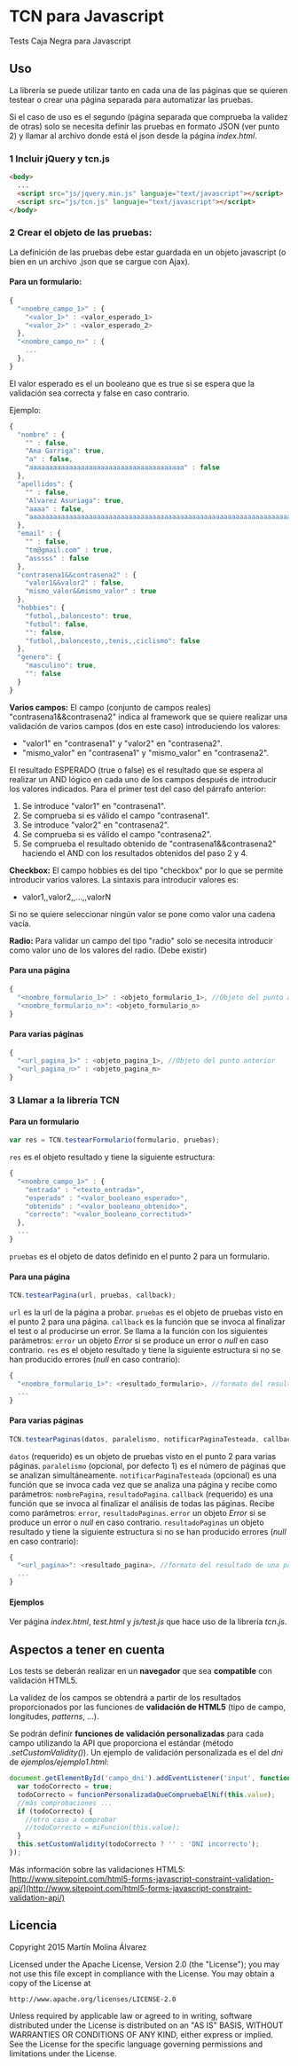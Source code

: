# TCN para Javascript
Tests Caja Negra para Javascript

## Uso
La librería se puede utilizar tanto en cada una de las páginas que se quieren testear o crear una página separada para automatizar las pruebas.

Si el caso de uso es el segundo (página separada que comprueba la validez de otras) solo se necesita definir las pruebas en formato JSON (ver punto 2) y llamar al archivo donde está el json desde la página *index.html*.

### 1 Incluir jQuery y tcn.js
```html
<body>
  ...
  <script src="js/jquery.min.js" languaje="text/javascript"></script>
  <script src="js/tcn.js" languaje="text/javascript"></script>
</body>  
```

### 2 Crear el objeto de las pruebas:
La definición de las pruebas debe estar guardada en un objeto javascript (o bien en un archivo .json que se cargue con Ajax).

#### Para un formulario:
```javascript
{
  "<nombre_campo_1>" : {
    "<valor_1>" : <valor_esperado_1>
    "<valor_2>" : <valor_esperado_2>
  },
  "<nombre_campo_n>" : {
    ...
  },
}
```

El valor esperado es el un booleano que es true si se espera que la validación sea correcta y false en caso contrario.

Ejemplo:
```javascript
{
  "nombre" : {
    "" : false,
    "Ana Garriga": true,
    "a" : false,
    "aaaaaaaaaaaaaaaaaaaaaaaaaaaaaaaaaaaaaaa" : false
  },
  "apellidos": {
    "" : false,
    "Alvarez Asuriaga": true,
    "aaaa" : false,
    "aaaaaaaaaaaaaaaaaaaaaaaaaaaaaaaaaaaaaaaaaaaaaaaaaaaaaaaaaaaaaaaaaaaaaaaaaaaaaa" : false
  },
  "email" : {
    "" : false,
    "tm@gmail.com" : true,
    "asssss" : false
  },
  "contrasena1&&contrasena2" : {
    "valor1&&valor2" : false,
    "mismo_valor&&mismo_valor" : true
  },
  "hobbies": {
    "futbol,,baloncesto": true,
    "futbol": false,
    "": false,
    "futbol,,baloncesto,,tenis,,ciclismo": false
  },
  "genero": {
    "masculino": true,
    "": false
  }
}
```
**Varios campos:**
El campo (conjunto de campos reales) "contrasena1&&contrasena2" indica al framework que se quiere realizar una validación de varios campos (dos en este caso) introduciendo los valores:

- "valor1" en "contrasena1" y "valor2" en "contrasena2".
- "mismo_valor" en "contrasena1" y "mismo_valor" en "contrasena2".

El resultado ESPERADO (true o false) es el resultado que se espera al realizar un AND lógico en cada uno de los campos después de introducir los valores indicados. Para el primer test del caso del párrafo anterior:

1. Se introduce "valor1" en "contrasena1".
2. Se comprueba si es válido el campo "contrasena1".
3. Se introduce "valor2" en "contrasena2".
4. Se comprueba si es válido el campo "contrasena2".
5. Se comprueba el resultado obtenido de "contrasena1&&contrasena2" haciendo el AND con los resultados obtenidos del paso 2 y 4.

**Checkbox:**
El campo hobbies es del tipo "checkbox" por lo que se permite introducir varios valores. La sintaxis para introducir valores es:

- valor1,,valor2,,...,,valorN

Si no se quiere seleccionar ningún valor se pone como valor una cadena vacía.

**Radio:**
Para validar un campo del tipo "radio" solo se necesita introducir como valor uno de los valores del radio. (Debe existir)

#### Para una página
```javascript
{
  "<nombre_formulario_1>" : <objeto_formulario_1>, //Objeto del punto anterior
  "<nombre_formulario_n>": <objeto_formulario_n>
}
```

#### Para varias páginas
```javascript
{
  "<url_pagina_1>" : <objeto_pagina_1>, //Objeto del punto anterior
  "<url_pagina_n>" : <objeto_pagina_n>
}
```

### 3 Llamar a la librería TCN
#### Para un formulario
```javascript
var res = TCN.testearFormulario(formulario, pruebas);
```
`res` es el objeto resultado y tiene la siguiente estructura:
```javascript
{
  "<nombre_campo_1>" : {
    "entrada" : "<texto_entrada>",
    "esperado" : "<valor_booleano_esperado>",
    "obtenido" : "<valor_booleano_obtenido>",
    "correcto": "<valor_booleano_correctitud>"
  },
  ...
}
```

`pruebas` es el objeto de datos definido en el punto 2 para un formulario.

#### Para una página
```javascript
TCN.testearPagina(url, pruebas, callback);
```
`url` es la url de la página a probar.
`pruebas` es el objeto de pruebas visto en el punto 2 para una página.
`callback` es la función que se invoca al finalizar el test o al producirse un error. Se llama a la función con los siguientes parámetros:
`error` un objeto *Error* si se produce un error o *null* en caso contrario.
`res` es el objeto resultado y tiene la siguiente estructura si no se han producido errores (*null* en caso contrario):
```javascript
{
  "<nombre_formulario_1>": <resultado_formulario>, //formato del resultado del punto anterior
  ...
}
```
#### Para varias páginas
```javascript
TCN.testearPaginas(datos, paralelismo, notificarPaginaTesteada, callback);
```

`datos` (requerido) es un objeto de pruebas visto en el punto 2 para varias páginas.
`paralelismo` (opcional, por defecto 1) es el número de páginas que se analizan simultáneamente.
`notificarPaginaTesteada` (opcional) es una función que se invoca cada vez que se analiza una página y recibe como parámetros: `nombrePagina`, `resultadoPagina`.
`callback` (requerido) es una función que se invoca al finalizar el análisis de todas las páginas. Recibe como parámetros: `error`, `resultadoPaginas`.
`error` un objeto *Error* si se produce un error o *null* en caso contrario.
`resultadoPaginas` un objeto resultado y tiene la siguiente estructura si no se han producido errores (*null* en caso contrario):
```javascript
{
  "<url_pagina>": <resultado_pagina>, //formato del resultado de una página
  ...
}
```

#### Ejemplos
Ver página *index.html*, *test.html* y *js/test.js* que hace uso de la librería *tcn.js*.

## Aspectos a tener en cuenta
Los tests se deberán realizar en un **navegador** que sea **compatible** con validación HTML5.

La validez de ĺos campos se obtendrá a partir de los resultados proporcionados por las funciones de **validación de HTML5** (tipo de campo, longitudes, *patterns*, ...).

Se podrán definir **funciones de validación personalizadas** para  cada campo utilizando la API que proporciona el estándar (método *.setCustomValidity()*). Un ejemplo de validación personalizada es el del *dni* de *ejemplos/ejemplo1.html*:
```javascript
document.getElementById('campo_dni').addEventListener('input', function validarCampoDNI() {
  var todoCorrecto = true;
  todoCorrecto = funcionPersonalizadaQueCompruebaElNif(this.value);
  //más comprobaciones ...
  if (todoCorrecto) {
    //otro caso a comprobar
    //todoCorrecto = miFuncion(this.value);
  }
  this.setCustomValidity(todoCorrecto ? '' : 'DNI incorrecto');
});
```

Más información sobre las validaciones HTML5: [http://www.sitepoint.com/html5-forms-javascript-constraint-validation-api/](http://www.sitepoint.com/html5-forms-javascript-constraint-validation-api/)

## Licencia
Copyright 2015 Martín Molina Álvarez

Licensed under the Apache License, Version 2.0 (the "License");
you may not use this file except in compliance with the License.
You may obtain a copy of the License at

    http://www.apache.org/licenses/LICENSE-2.0

Unless required by applicable law or agreed to in writing, software
distributed under the License is distributed on an "AS IS" BASIS,
WITHOUT WARRANTIES OR CONDITIONS OF ANY KIND, either express or implied.
See the License for the specific language governing permissions and
limitations under the License.
